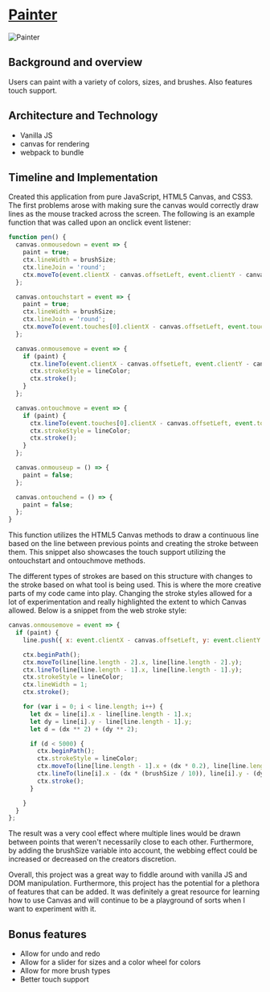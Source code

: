 # [Painter](https://jeffren716.github.io/Painter/)

![Painter](https://i.imgur.com/Ve4Gu7x.png)

## Background and overview

Users can paint with a variety of colors, sizes, and brushes.  Also features
touch support.

## Architecture and Technology

* Vanilla JS
* canvas for rendering
* webpack to bundle

## Timeline and Implementation

Created this application from pure JavaScript, HTML5 Canvas, and CSS3.  The first
problems arose with making sure the canvas would correctly draw lines as the mouse
tracked across the screen.  The following is an example function that was called
upon an onclick event listener:

```JavaScript
function pen() {
  canvas.onmousedown = event => {
    paint = true;
    ctx.lineWidth = brushSize;
    ctx.lineJoin = 'round';
    ctx.moveTo(event.clientX - canvas.offsetLeft, event.clientY - canvas.offsetTop);
  };

  canvas.ontouchstart = event => {
    paint = true;
    ctx.lineWidth = brushSize;
    ctx.lineJoin = 'round';
    ctx.moveTo(event.touches[0].clientX - canvas.offsetLeft, event.touches[0].clientY - canvas.offsetTop);
  };

  canvas.onmousemove = event => {
    if (paint) {
      ctx.lineTo(event.clientX - canvas.offsetLeft, event.clientY - canvas.offsetTop);
      ctx.strokeStyle = lineColor;
      ctx.stroke();
    }
  };

  canvas.ontouchmove = event => {
    if (paint) {
      ctx.lineTo(event.touches[0].clientX - canvas.offsetLeft, event.touches[0].clientY - canvas.offsetTop);
      ctx.strokeStyle = lineColor;
      ctx.stroke();
    }
  };

  canvas.onmouseup = () => {
    paint = false;
  };

  canvas.ontouchend = () => {
    paint = false;
  };
}
```

This function utilizes the HTML5 Canvas methods to draw a continuous line based on
the line between previous points and creating the stroke between them.  This snippet
also showcases the touch support utilizing the ontouchstart and ontouchmove methods.

The different types of strokes are based on this structure with changes to the stroke
based on what tool is being used.  This is where the more creative parts of my code
came into play.  Changing the stroke styles allowed for a lot of experimentation and really highlighted the extent to which Canvas allowed.  Below is a snippet from the
web stroke style:

```JavaScript
canvas.onmousemove = event => {
  if (paint) {
    line.push({ x: event.clientX - canvas.offsetLeft, y: event.clientY - canvas.offsetTop });

    ctx.beginPath();
    ctx.moveTo(line[line.length - 2].x, line[line.length - 2].y);
    ctx.lineTo(line[line.length - 1].x, line[line.length - 1].y);
    ctx.strokeStyle = lineColor;
    ctx.lineWidth = 1;
    ctx.stroke();

    for (var i = 0; i < line.length; i++) {
      let dx = line[i].x - line[line.length - 1].x;
      let dy = line[i].y - line[line.length - 1].y;
      let d = (dx ** 2) + (dy ** 2);

      if (d < 5000) {
        ctx.beginPath();
        ctx.strokeStyle = lineColor;
        ctx.moveTo(line[line.length - 1].x + (dx * 0.2), line[line.length - 1].y + (dy * 0.2));
        ctx.lineTo(line[i].x - (dx * (brushSize / 10)), line[i].y - (dy * (brushSize / 10)));
        ctx.stroke();
      }

    }
  }
};
```

The result was a very cool effect where multiple lines would be drawn between points
that weren't necessarily close to each other.  Furthermore, by adding the brushSize
variable into account, the webbing effect could be increased or decreased on the creators discretion.

Overall, this project was a great way to fiddle around with vanilla JS and DOM manipulation.  Furthermore, this project has the potential for a plethora of features that can be added.  It was definitely a great resource for learning how to use Canvas and will continue to be a playground of sorts when I want to experiment with it.

## Bonus features

* Allow for undo and redo
* Allow for a slider for sizes and a color wheel for colors
* Allow for more brush types
* Better touch support
